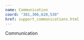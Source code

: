 ```yaml
---
name: Communication
coord: "381,306,628,530"
href: support_communications.html
---
```

Communication